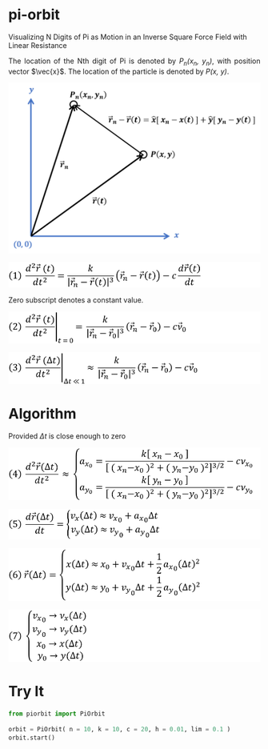 # pi-orbit
Visualizing N Digits of Pi as Motion in an Inverse Square Force Field with Linear Resistance

<p align="justify">
    The location of the Nth digit of Pi is denoted by <i>P<sub>n</sub>(x<sub>n</sub>, y<sub>n</sub>)</i>, with position vector $\vec{x}$. The location of the particle is denoted by <i>P(x, y)</i>.
</p>
<p align="center">
    <img src="photos/graph.png">
</p>

<p align="center">
    <img src="photos/form1.png">
</p>

<p>
    Zero subscript denotes a constant value.
</p>

<p align="center">
    <img src="photos/form2.png">
</p>

<p align="center">
    <img src="photos/form3.png">
</p>
<h1>Algorithm</h1>
<p>
    Provided <i>Δt</i> is close enough to zero
</p>
<p align="center">
    <img src="photos/form4.png">
</p>

<p align="center">
    <img src="photos/form5.png">
</p>

<p align="center">
    <img src="photos/form6.png">
</p>

<p align="center">
    <img src="photos/form7.png">
</p>

<h1>Try It</h1>

```python
from piorbit import PiOrbit
```


```python
orbit = PiOrbit( n = 10, k = 10, c = 20, h = 0.01, lim = 0.1 )
orbit.start()
```
